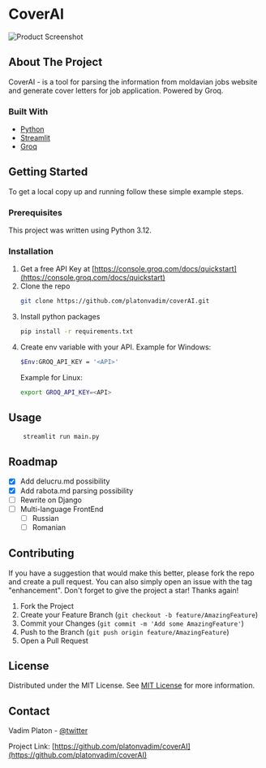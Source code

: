  # CoverAI
 ![Product Screenshot](https://i.imgur.com/xDxfjgT.jpg)
 ## About The Project

CoverAI - is a tool for parsing the information from moldavian jobs website and  generate cover letters for job application. Powered by Groq.

 ### Built With

- [Python](https://www.python.org/)
- [Streamlit](https://streamlit.io/)
- [Groq](https://groq.com/)

 ## Getting Started

To get a local copy up and running follow these simple example steps.
 ### Prerequisites

This project was written using Python 3.12.

 ### Installation

1. Get a free API Key at [https://console.groq.com/docs/quickstart](https://console.groq.com/docs/quickstart)
2. Clone the repo
   ```sh
   git clone https://github.com/platonvadim/coverAI.git
   ```
3. Install python packages
   ```sh
   pip install -r requirements.txt
   ```
4. Create env variable with your API. Example for Windows:
    ```sh
    $Env:GROQ_API_KEY = '<API>'
    ```
    Example for Linux:
    ```sh
    export GROQ_API_KEY=<API>
    ```
 ## Usage

```sh
    streamlit run main.py
```

 ## Roadmap

- [x] Add delucru.md possibility
- [x] Add rabota.md parsing possibility
- [ ] Rewrite on Django
- [ ] Multi-language FrontEnd
  - [ ] Russian
  - [ ] Romanian

 ## Contributing


If you have a suggestion that would make this better, please fork the repo and create a pull request. You can also simply open an issue with the tag "enhancement".
Don't forget to give the project a star! Thanks again!

1. Fork the Project
2. Create your Feature Branch (`git checkout -b feature/AmazingFeature`)
3. Commit your Changes (`git commit -m 'Add some AmazingFeature'`)
4. Push to the Branch (`git push origin feature/AmazingFeature`)
5. Open a Pull Request
 ## License

Distributed under the MIT License. See [MIT License](https://opensource.org/licenses/MIT) for more information.
 ## Contact

Vadim Platon - [@twitter](https://x.com/mr_vadim_platon)

Project Link: [https://github.com/platonvadim/coverAI](https://github.com/platonvadim/coverAI)

